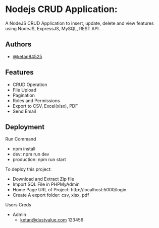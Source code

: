 
# Nodejs CRUD Application:

A NodeJS CRUD Application to insert, update, delete and view features using NodeJS, ExpressJS, MySQL, REST API.


## Authors

- [@ketan84525](https://github.com/ketan84525)

## Features

- CRUD Operation
- File Upload
- Pagination
- Roles and Permissions
- Export to CSV, Excel(xlsx), PDF
- Send Email


## Deployment

Run Command
- npm install
- dev: npm run dev
- production: npm run start

To deploy this project:
- Download and Extract Zip file
- Import SQL File in PHPMyAdmin
- Home Page URL of Project:
http://localhost:5000/login
- Create A export folder: csv, xlsx, pdf

Users Creds

- Admin
    - ketan@dustvalue.com 123456
